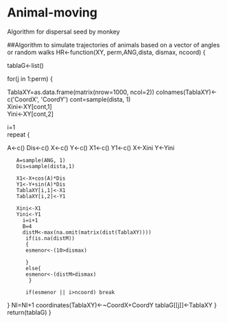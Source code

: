 # Animal-moving
Algorithm for dispersal seed by monkey

##Algorithm to simulate trajectories of animals based on a vector of angles or random walks
HR<-function(XY, perm,ANG,dista, dismax, ncoord)
{

tablaG<-list()

for(j in 1:perm)
{

TablaXY=as.data.frame(matrix(nrow=1000, ncol=2)) 
colnames(TablaXY)<-c('CoordX', 'CoordY')
cont=sample(dista, 1)               
Xini<-XY[cont,1]                   
Yini<-XY[cont,2]


i=1                              
repeat
{
           
 A<-c()
 Dis<-c()
 X<-c()
 Y<-c()
 X1<-c()
 Y1<-c()
       X<-Xini
       Y<-Yini

       A=sample(ANG, 1)
       Dis=sample(dista,1)

       X1<-X+cos(A)*Dis
       Y1<-Y+sin(A)*Dis
       TablaXY[i,1]<-X1
       TablaXY[i,2]<-Y1

       Xini<-X1
       Yini<-Y1
         i=i+1
         B=4
         distM<-max(na.omit(matrix(dist(TablaXY))))
          if(is.na(distM))
          {
          esmenor<-(10>dismax)

          }
          else{
          esmenor<-(distM>dismax)
           }

          if(esmenor || i>ncoord) break

}
NI=NI+1
coordinates(TablaXY)<-~CoordX+CoordY
tablaG[[j]]<-TablaXY
}
return(tablaG)
}

